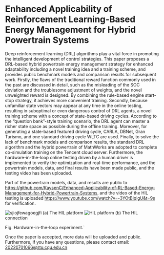 # Enhanced Applicability of Reinforcement Learning-Based Energy Management for Hybrid Powertrain Systems
Deep reinforcement learning (DRL) algorithms play a vital force in promoting the intelligent development of control strategies. This paper proposes a DRL-based hybrid powertrain energy management strategy for enhanced adaptability including a novel training idea and a training scheme, and provides public benchmark models and comparison results for subsequent work. Firstly, the flaws of the traditional reward function commonly used in the past are discussed in detail, such as the misleading of the SOC deviation and the troublesome adjustment of weights, and the novel unweighted reward is designed. By combining the rule-based engine start-stop strategy, it achieves more convenient training. Secondly, because unfamiliar state vectors may appear at any time in the online testing, resulting in suboptimal or even dangerous control of DRL agents, a novel training scheme with a concept of state-based driving cycles. According to the “question bank”-style training scenario, the DRL agent can master a richer state space as possible during the offline training. Moreover, for generating a state-based featured driving cycle, CARLA, DBNet, Gran Turismo, and one standard driving cycle WLTC are used. Finally, to solve the lack of benchmark models and comparison results, the standard DRL algorithm and the hybrid powertrain of MathWorks are adopted to complete co-simulation training on the Tencent cloud server. Furthermore, the hardware-in-the-loop online testing driven by a human driver is implemented to verify the optimization and real-time performance, and the powertrain models, data, and final results have been made public, and the testing video has been uploaded.

Part of the powertrain models, data, and results are public to https://github.com/KaysenC/Enhanced-Applicability-of-RL-Based-Energy-Management-for-Hybrid-Powertrain-Systems, and the video of the HIL testing is uploaded https://www.youtube.com/watch?v=-3YOtBiqigU&t=9s for verification.

![sjiojfewagoegjfi](https://github.com/KaysenC/Enhanced-Applicability-of-RL-Based-Energy-Management-for-Hybrid-Powertrain-Systems/assets/68646204/0aacaf60-5354-4bec-a8d4-c5867ed3906b)
(a) The HIL platform
![HIL platform](https://github.com/KaysenC/Enhanced-Applicability-of-RL-Based-Energy-Management-for-Hybrid-Powertrain-Systems/assets/68646204/660a365e-ccde-4c49-902d-776daec306dd)
(b) The HIL connection

Fig. Hardware-in-the-loop experiment.`

Once the paper is accepted, more data will be uploaded and public. Furthermore, if you have any questions, please contact email: 20220701066@stu.cqu.edu.cn
